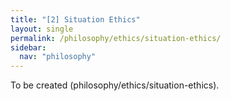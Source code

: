 ```yaml
---
title: "[2] Situation Ethics"
layout: single
permalink: /philosophy/ethics/situation-ethics/
sidebar:
  nav: "philosophy"
---
```


To be created (philosophy/ethics/situation-ethics).
